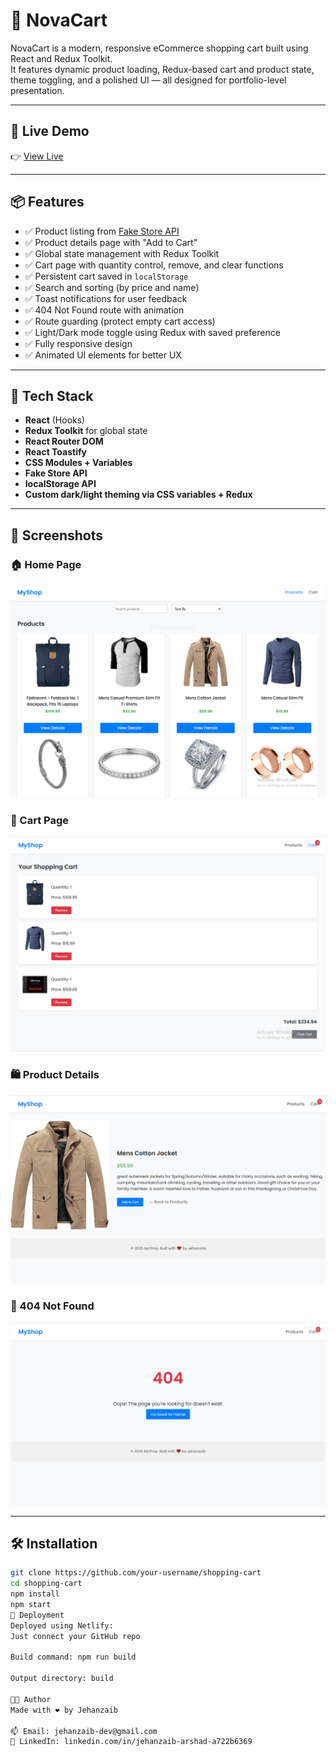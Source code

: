 # 🛒 NovaCart

NovaCart is a modern, responsive eCommerce shopping cart built using React and Redux Toolkit.  
It features dynamic product loading, Redux-based cart and product state, theme toggling, and a polished UI — all designed for portfolio-level presentation.

---

## 🚀 Live Demo  
👉 [View Live](https://mynovacart.netlify.app/)

---

## 📦 Features

- ✅ Product listing from [Fake Store API](https://fakestoreapi.com/)
- ✅ Product details page with "Add to Cart"
- ✅ Global state management with Redux Toolkit
- ✅ Cart page with quantity control, remove, and clear functions
- ✅ Persistent cart saved in `localStorage`
- ✅ Search and sorting (by price and name)
- ✅ Toast notifications for user feedback
- ✅ 404 Not Found route with animation
- ✅ Route guarding (protect empty cart access)
- ✅ Light/Dark mode toggle using Redux with saved preference
- ✅ Fully responsive design
- ✅ Animated UI elements for better UX

---

## 🧰 Tech Stack

- **React** (Hooks)
- **Redux Toolkit** for global state
- **React Router DOM**
- **React Toastify**
- **CSS Modules + Variables**
- **Fake Store API**
- **localStorage API**
- **Custom dark/light theming via CSS variables + Redux**

---

## 📸 Screenshots

### 🏠 Home Page  
![Home Page](./public/screenshots/homepage.png)

### 🛒 Cart Page  
![Cart Page](./public/screenshots/cart.png)

### 🛍️ Product Details  
![Product Details Page](./public/screenshots/productDetails.png)

### 🚫 404 Not Found  
![404 not found Page](./public/screenshots/404page.png)

---

## 🛠️ Installation

```bash
git clone https://github.com/your-username/shopping-cart
cd shopping-cart
npm install
npm start
🧪 Deployment
Deployed using Netlify:
Just connect your GitHub repo

Build command: npm run build

Output directory: build

👨‍💻 Author
Made with ❤️ by Jehanzaib

📫 Email: jehanzaib-dev@gmail.com
🔗 LinkedIn: linkedin.com/in/jehanzaib-arshad-a722b6369